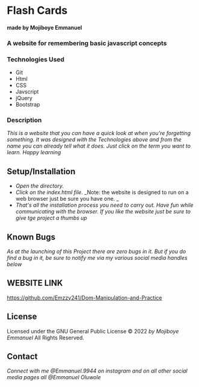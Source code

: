 # Flash Cards

#### made by Mojiboye Emmanuel

### A website for remembering basic javascript concepts

### Technologies Used
* Git
* Html
* CSS
* Javscript 
* jQuery
* Bootstrap


### Description
_This is a website that you can have a quick look at when you're forgetting something. It was designed with the Technologies above and from the name you can already tell what it does. Just click on the term you want to learn. Happy learning_


## Setup/Installation
* _Open the directory._
* _Click on the index.html file._
_Note: the website is designed to run on a web browser just be sure you have one. _
* _That's all the installation process you need to carry out. Have fun while communicating with the browser. If you like the website just be sure to give tge project a thumbs up_

## Known Bugs
_As at the launching of this Project there are zero bugs in it. But if you do find a bug in it, be sure to notify me via my various social media handles below_

## WEBSITE LINK
https://github.com/Emzzy241/Dom-Manipulation-and-Practice

## License 
Licensed under the GNU General Public License 
© 2022 _by Mojiboye Emmanuel_ All Rights Reserved.

## Contact
_Connect with me @Emmanuel.9944 on instagram and on all other social media pages all @Emmanuel Oluwole_

